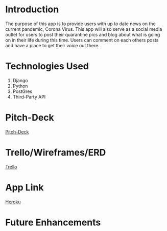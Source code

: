 # Introduction
The purpose of this app is to provide users with up to date news on the current pandemic, Corona Virus. This app will also serve as a social media outlet for users to post their quarantine pics and blog about what is going on in their life during this time. Users can comment on each others posts and have a place to get their voice out there. 
# Technologies Used
1. Django
2. Python
3. PostGres
4. Third-Party API
# Pitch-Deck
[Pitch-Deck](https://docs.google.com/presentation/d/12Lnyw_LlU3nz-LPUxWS6mZItiMI2MBAXJbcABSDkgUo/edit?usp=sharing)
# Trello/Wireframes/ERD
[Trello](https://trello.com/b/7C8dlyO5/corona-times)
# App Link
[Heroku](https://corona-times.herokuapp.com/)
# Future Enhancements
